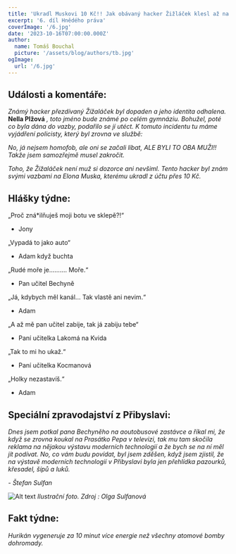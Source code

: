 ```yaml
---
title: 'Ukradl Muskovi 10 Kč!! Jak obávaný hacker Žižláček klesl až na dno?!'
excerpt: '6. díl Hnědého práva'
coverImage: '/6.jpg'
date: '2023-10-16T07:00:00.000Z'
author:
  name: Tomáš Bouchal
  picture: '/assets/blog/authors/tb.jpg'
ogImage:
  url: '/6.jpg'
---
```


## **Události a komentáře:**

*Známý hacker přezdívaný Žížaláček byl dopaden a jeho identita odhalena.*
**Nella Plžová** *, toto jméno bude známé po celém gymnáziu. Bohužel, poté co
byla dána do vazby, podařilo se jí utéct. K tomuto incidentu tu máme
vyjádření policisty, který byl zrovna ve službě:*

*No, já nejsem homofob, ale oni se začali líbat, ALE BYLI TO OBA MUŽI!!
Takže jsem samozřejmě musel zakročit.*

*Toho, že Žížaláček není muž si dozorce ani nevšiml. Tento hacker byl znám
svými vazbami na Elona Muska, kterému ukradl z účtu přes 10 Kč.*

## **Hlášky týdne:**

„Proč zná*ilňuješ moji botu ve sklepě?!“

 - Jony

„Vypadá to jako auto“

 - Adam když buchta

„Rudé moře je.......... Moře.“

 - Pan učitel Bechyně

„Já, kdybych měl kanál... Tak vlastě ani nevim.“

 - Adam

„A až mě pan učitel zabije, tak já zabiju tebe“

 - Paní učitelka Lakomá na Kvida

„Tak to mi ho ukaž.“

 - Paní učitelka Kocmanová

„Holky nezastavíš.“

 - Adam


## **Speciální zpravodajství z Přibyslavi:**

*Dnes jsem potkal pana Bechyněho na aoutobusové zastávce a říkal mi, že
když se zrovna koukal na Prasátko Pepa v televizi, tak mu tam skočila
reklama na nějakou výstavu moderních technologií a že bych se na ní měl jít
podívat. No, co vám budu povídat, byl jsem zděšen, když jsem zjistil, že na
výstavě moderních technologií v Přibyslavi byla jen přehlídka pazourků,
křesadel, šípů a luků.*

*- Štefan Sulfan*

![Alt text](../ilufot6.png)
*Ilustrační foto. Zdroj : Olga Sulfanová*

## **Fakt týdne:**

*Hurikán vygeneruje za 10 minut více energie než všechny atomové bomby dohromady.*

